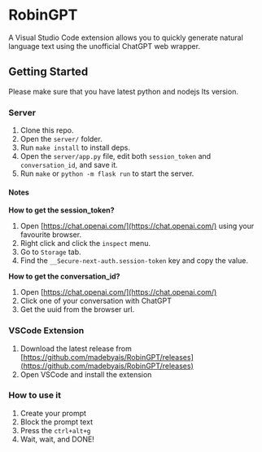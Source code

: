 # RobinGPT
A Visual Studio Code extension allows you to quickly generate natural language text using the unofficial ChatGPT web wrapper.

## Getting Started

Please make sure that you have latest python and nodejs lts version.

### Server

1. Clone this repo.
2. Open the `server/` folder.
3. Run `make install` to install deps.
4. Open the `server/app.py` file, edit both `session_token` and `conversation_id`, and save it.
5. Run `make` or `python -m flask run` to start the server.

#### Notes

**How to get the session_token?**

1. Open [https://chat.openai.com/](https://chat.openai.com/) using your favourite browser.
2. Right click and click the `inspect` menu.
3. Go to `Storage` tab.
4. Find the `__Secure-next-auth.session-token` key and copy the value.

**How to get the conversation_id?**
1. Open [https://chat.openai.com/](https://chat.openai.com/)
2. Click one of your conversation with ChatGPT
3. Get the uuid from the browser url.

### VSCode Extension

1. Download the latest release from [https://github.com/madebyais/RobinGPT/releases](https://github.com/madebyais/RobinGPT/releases)
2. Open VSCode and install the extension

### How to use it

1. Create your prompt
2. Block the prompt text
3. Press the `ctrl+alt+g`
4. Wait, wait, and DONE!